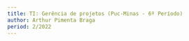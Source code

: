 ```yaml
---
title: TI: Gerência de projetos (Puc-Minas - 6º Período)
author: Arthur Pimenta Braga
period: 2/2022
---
```


